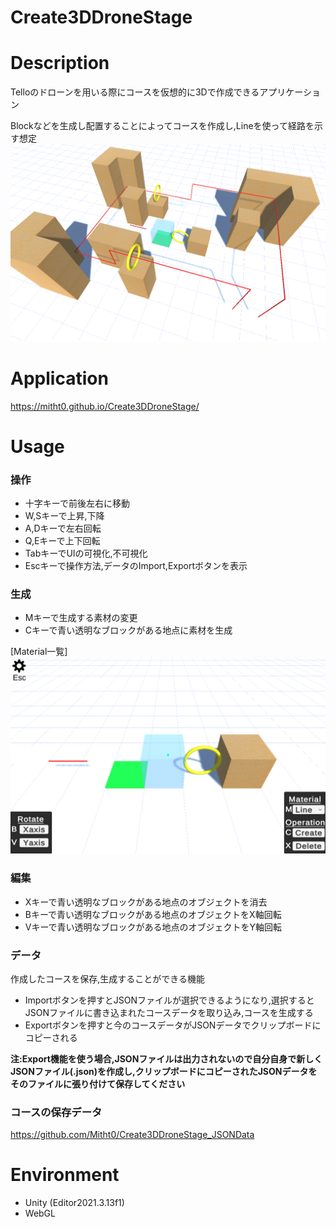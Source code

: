 # Create3DDroneStage

# Description
Telloのドローンを用いる際にコースを仮想的に3Dで作成できるアプリケーション

Blockなどを生成し配置することによってコースを作成し,Lineを使って経路を示す想定
![TestData Image](README_image/TestData.png)

# Application
https://mitht0.github.io/Create3DDroneStage/


# Usage
### 操作
- 十字キーで前後左右に移動
- W,Sキーで上昇,下降
- A,Dキーで左右回転
- Q,Eキーで上下回転
- TabキーでUIの可視化,不可視化
- Escキーで操作方法,データのImport,Exportボタンを表示
### 生成
- Mキーで生成する素材の変更
- Cキーで青い透明なブロックがある地点に素材を生成

[Material一覧]
![Material Image](README_image/Material.png)
### 編集
- Xキーで青い透明なブロックがある地点のオブジェクトを消去
- Bキーで青い透明なブロックがある地点のオブジェクトをX軸回転
- Vキーで青い透明なブロックがある地点のオブジェクトをY軸回転
### データ
作成したコースを保存,生成することができる機能
- Importボタンを押すとJSONファイルが選択できるようになり,選択するとJSONファイルに書き込まれたコースデータを取り込み,コースを生成する
- Exportボタンを押すと今のコースデータがJSONデータでクリップボードにコピーされる

**注:Export機能を使う場合,JSONファイルは出力されないので自分自身で新しくJSONファイル(.json)を作成し,クリップボードにコピーされたJSONデータをそのファイルに張り付けて保存してください**

### コースの保存データ
https://github.com/Mitht0/Create3DDroneStage_JSONData


# Environment
- Unity (Editor2021.3.13f1)
- WebGL
